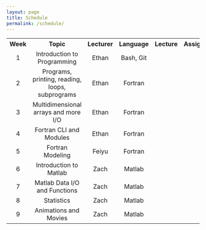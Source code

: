 ```yaml
---
layout: page
title: Schedule
permalink: /schedule/
---
```


<table style="width: 100%; text-align: center;">
<tr><th>Week</th><th>Topic</th><th>Lecturer</th><th>Language</th><th>Lecture</th><th>Assignment</th></tr>
<tr><td>1</td><td>Introduction to Programming</td><td>Ethan</td><td>Bash, Git</td><td><a href="/lectures/1-intro.html"><i class="fa fa-sticky-note"></i></a></td><td><a href="/assignments/1-intro.html"><i class="fa fa-pencil-square-o"></i></a></td></tr>
<tr><td>2</td><td>Programs, printing, reading, loops, subprograms</td><td>Ethan</td><td>Fortran</td><td><a href="/lectures/2-fortran-intro.html"><i class="fa fa-sticky-note"></i></a></td><td><a href="/assignments/2-fortran-intro.html"><i class="fa fa-pencil-square-o"></i></a></td></tr>
<tr><td>3</td><td>Multidimensional arrays and more I/O</td><td>Ethan</td><td>Fortran</td><td><a href="/lectures/3-fortran-arrays-io.html"><i class="fa fa-sticky-note"></i></a></td><td><a href="/assignments/3-fortran-arrays-io.html"><i class="fa fa-pencil-square-o"></i></a></td></tr>
<tr><td>4</td><td>Fortran CLI and Modules</td><td>Ethan</td><td>Fortran</td><td><a href="/lectures/4-fortran-cli-modules-lib.html"><i class="fa fa-sticky-note"></i></a></td><td><a href="/assignments/4-fortran-cli-modules-lib.html"><i class="fa fa-pencil-square-o"></i></a></td></tr>
<tr><td>5</td><td>Fortran Modeling</td><td>Feiyu</td><td>Fortran</td><td><a href="/lectures/5-fortran-modeling.html"><i class="fa fa-sticky-note"></i></a></td><td><a href="/assignments/5-fortran-modeling.html"><i class="fa fa-pencil-square-o"></i></a></td></tr>
<tr><td>6</td><td>Introduction to Matlab</td><td>Zach</td><td>Matlab</td><td><a href="/lectures/6-matlab_intro.html"><i class="fa fa-sticky-note"></i></a></td><td><a href="/assignments/6-matlab1.html"><i class="fa fa-pencil-square-o"></i></a></td></tr>
<tr><td>7</td><td>Matlab Data I/O and Functions</td><td>Zach</td><td>Matlab</td><td><a href="/lectures/7-matlab_reading.html"><i class="fa fa-sticky-note"></i></a></td><td><a href="/assignments/7-matlab2.html"><i class="fa fa-pencil-square-o"></i></a></td></tr>
<tr><td>8</td><td>Statistics</td><td>Zach</td><td>Matlab</td><td><a href="/lectures/8-matlab_statistics.html"><i class="fa fa-sticky-note"></i></a></td><td><a href="/assignments/8-matlab3.html"><i class="fa fa-pencil-square-o"></i></a></td></tr>
<tr><td>9</td><td>Animations and Movies</td><td>Zach</td><td>Matlab</td><td><a href="/lectures/9-matlab-saving-movies.html"><i class="fa fa-sticky-note"></i></a></td><td><a href="/assignments/9-matlab4.html"><i class="fa fa-pencil-square-o"></i></a></td></tr>

</table>
